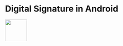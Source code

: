 # Digital Signature in Android
<a href="https://play.google.com/store/apps/details?id=com.recyclerviewstaggeredgridview"><img src="https://play.google.com/intl/en_us/badges/images/generic/en-play-badge.png" height="72"></a>
